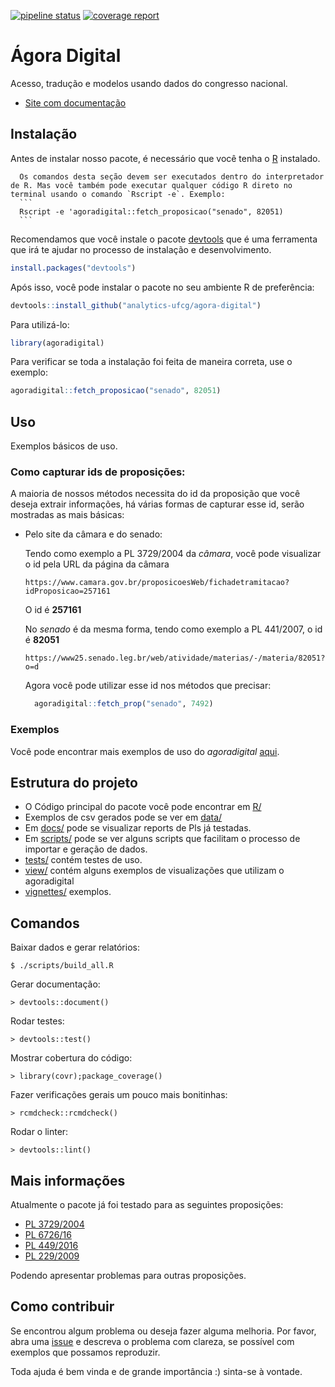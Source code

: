 [![pipeline status](https://gitlab.com/analytics-ufcg/agora-digital/badges/master/pipeline.svg)](https://gitlab.com/analytics-ufcg/agora-digital/commits/master)
[![coverage report](https://gitlab.com/analytics-ufcg/agora-digital/badges/master/coverage.svg)](https://gitlab.com/analytics-ufcg/agora-digital/commits/master)

# Ágora Digital
Acesso, tradução e modelos usando dados do congresso nacional.
 
- [Site com documentação](https://analytics-ufcg.github.io/agora-digital/public)

## Instalação

Antes de instalar nosso pacote, é necessário que você tenha o [R](https://www.r-project.org/) instalado.

      Os comandos desta seção devem ser executados dentro do interpretador de R. Mas você também pode executar qualquer código R direto no terminal usando o comando `Rscript -e`. Exemplo: 
      ```
      Rscript -e 'agoradigital::fetch_proposicao("senado", 82051)
      ```

Recomendamos que você instale o pacote [devtools](https://github.com/r-lib/devtools) que é uma ferramenta que irá te ajudar no processo de instalação e desenvolvimento.

```R
install.packages("devtools")
```

Após isso, você pode instalar o pacote no seu ambiente R de preferência:

```R 
devtools::install_github("analytics-ufcg/agora-digital")
```

Para utilizá-lo:

```R
library(agoradigital)
```

Para verificar se toda a instalação foi feita de maneira correta, use o exemplo:

```R
agoradigital::fetch_proposicao("senado", 82051)
```

## Uso
Exemplos básicos de uso.


### Como capturar ids de proposições:
A maioria de nossos métodos necessita do id da proposição que você deseja extrair informações,
há várias formas de capturar esse id, serão mostradas as mais básicas:
    
  - Pelo site da câmara e do senado:
      
      Tendo como exemplo a PL 3729/2004 da *câmara*, você pode visualizar o id pela URL da página da   câmara
        
        
        https://www.camara.gov.br/proposicoesWeb/fichadetramitacao?idProposicao=257161
  
  
    O id é **257161**
      
    No *senado* é da mesma forma, tendo como exemplo a PL 441/2007, o id é **82051**
      
      
        https://www25.senado.leg.br/web/atividade/materias/-/materia/82051?o=d


    Agora você pode utilizar esse id nos métodos que precisar:
    
    
    ```R
      agoradigital::fetch_prop("senado", 7492)
    ```
   
    
### Exemplos
  Você pode encontrar mais exemplos de uso do *agoradigital* [aqui](https://github.com/analytics-ufcg/agora-digital/tree/master/docs).

## Estrutura do projeto

* O Código principal do pacote você pode encontrar em [R/](https://github.com/analytics-ufcg/agora-digital/tree/master/R)
* Exemplos de csv gerados pode se ver em [data/](https://github.com/analytics-ufcg/agora-digital/tree/master/data)
* Em [docs/](https://github.com/analytics-ufcg/agora-digital/tree/master/docs) pode se visualizar reports de Pls já
 testadas.
* Em [scripts/](https://github.com/analytics-ufcg/agora-digital/tree/master/scripts) pode se ver alguns scripts que facilitam o processo de importar e geração de dados.
* [tests/](https://github.com/analytics-ufcg/agora-digital/tree/master/tests) contém testes de uso.
* [view/](https://github.com/analytics-ufcg/agora-digital/tree/master/view) contém alguns exemplos de visualizações que utilizam o agoradigital
* [vignettes/](https://github.com/analytics-ufcg/agora-digital/tree/master/vignettes) exemplos.

## Comandos

Baixar dados e gerar relatórios:

    $ ./scripts/build_all.R

Gerar documentação:

    > devtools::document()

Rodar testes:

    > devtools::test()

Mostrar cobertura do código:

    > library(covr);package_coverage()

Fazer verificações gerais um pouco mais bonitinhas:

    > rcmdcheck::rcmdcheck()

Rodar o linter:
    
    > devtools::lint()
    
## Mais informações

  Atualmente o pacote já foi testado para as seguintes proposições:
  
  - [PL 3729/2004](http://www.camara.gov.br/proposicoesWeb/fichadetramitacao?idProposicao=257161)
  - [PL 6726/16](http://www.camara.gov.br/proposicoesWeb/fichadetramitacao?idProposicao=2121442)
  - [PL 449/2016](https://www25.senado.leg.br/web/atividade/materias/-/materia/127753?o=d) 
  - [PL 229/2009](https://www25.senado.leg.br/web/atividade/materias/-/materia/91341)
  
  Podendo apresentar problemas para outras proposições.
  
## Como contribuir

  Se encontrou algum problema ou deseja fazer alguma melhoria. Por favor, abra uma [issue](https://github.com/analytics-ufcg/agora-digital/issues) e descreva o problema com clareza, se possível com exemplos que possamos reproduzir.
  
  Toda ajuda é bem vinda e de grande importância :) sinta-se à vontade.
